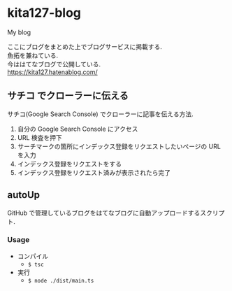 # kita127-blog
My blog

ここにブログをまとめた上でブログサービスに掲載する.<br>
魚拓を兼ねている.<br>
今ははてなブログで公開している.<br>
https://kita127.hatenablog.com/


## サチコ でクローラーに伝える

サチコ(Google Search Console) でクローラーに記事を伝える方法.

1. 自分の Google Search Console にアクセス
1. URL 検査を押下
1. サーチマークの箇所にインデックス登録をリクエストしたいページの URL を入力
1. インデックス登録をリクエストをする
1. インデックス登録をリクエスト済みが表示されたら完了


## autoUp

GitHub で管理しているブログをはてなブログに自動アップロードするスクリプト.

### Usage

- コンパイル
    - `$ tsc`
- 実行
    - `$ node ./dist/main.ts`

